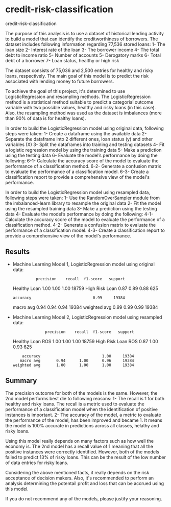 # credit-risk-classification
 credit-risk-classification

The purpose of this analysis is to use a dataset of historical lending activity to build a model that can identify the creditworthiness of borrowers. The dataset includes following information regarding 77,536 stored loans:
1- The loan size
2- Interest rate of the loan
3- The borrower income
4- The total debt to income ratio
5- Number of accounts
5- Derogatory marks 
6- Total debt of a borrower
7- Loan status, healthy or high risk

The dataset consists of 75,036 and 2,500 entries for healthy and risky loans, respectively. The main goal of this model is to predict the risk associated with lending money to future borrowers. 

To achieve the goal of this project, it's determined to use LogisticRegression and resampling methods. The LogisticRegression method is a statistical method suitable to predict a categorial outcome variable with two possible values, healthy and risky loans (in this case). Also, the resampling method was used as the dataset is imbalances (more than 90% of data is for healthy loans). 

In order to build the LogisticRegression model using original data, following steps were taken:
1- Create a dataframe using the available data
2- Separate the dataframe into 2 different ones, loan status (y) and other variables (X)
3- Split the dataframes into training and testing datasets 
4- Fit a logistic regression model by using the training data
5- Make a prediction using the testing data
6- Evaluate the model’s performance by doing the following:
6-1- Calculate the accuracy score of the model to evaluate the performance of a classification method.
6-2- Generate a confusion matrix to evaluate the performance of a classification model.
6-3- Create a classification report to provide a comprehensive view of the model's performance.

In order to build the LogisticRegression model using resampled data, following steps were taken:
1- Use the RandomOverSampler module from the imbalanced-learn library to resample the original data 
2- Fit the model using the resampled training data
3- Make a prediction using the testing data
4- Evaluate the model’s performance by doing the following:
4-1- Calculate the accuracy score of the model to evaluate the performance of a classification method.
4-2- Generate a confusion matrix to evaluate the performance of a classification model.
4-3- Create a classification report to provide a comprehensive view of the model's performance.


## Results

* Machine Learning Model 1, LogisticRegression model using original data:


                precision    recall  f1-score   support

  Healthy Loan       1.00      1.00      1.00     18759
High Risk Loan       0.87      0.89      0.88       625

      accuracy                           0.99     19384
     macro avg       0.94      0.94      0.94     19384
  weighted avg       0.99      0.99      0.99     19384


* Machine Learning Model 2, LogisticRegression model using resampled data:


                    precision    recall  f1-score   support

  Healthy Loan ROS       1.00      1.00      1.00     18759
High Risk Loan ROS       0.87      1.00      0.93       625

          accuracy                           1.00     19384
         macro avg       0.94      1.00      0.96     19384
      weighted avg       1.00      1.00      1.00     19384
## Summary

The precision outcome for both of the models is the same. However, the 2nd model performs best die to following reasons:
1- The recall is 1 for both healthy and risky loans. The recall is a metric used to evaluate the performance of a classification model when the identification of positive instances is important.
2- The accuracy of the model, a metric to evaluate the performance of the model, has been improved and became 1. It means the model is 100% accurate in predictions across all classes, helathy and risky loans. 


Using this model really depends on many factors such as how well the economy is. The 2nd model has a recall value of 1 meaning that all the positive instances were correctly identified. However, both of the models failed to predict 13% of risky loans. This can be the result of the low number of data entries for risky loans. 

Considering the above mentioned facts, it really depends on the risk acceptance of decision makers. Also, it's recommended to perform an analysis determining the potentail profit and loss that can be accrued using this model. 

If you do not recommend any of the models, please justify your reasoning.